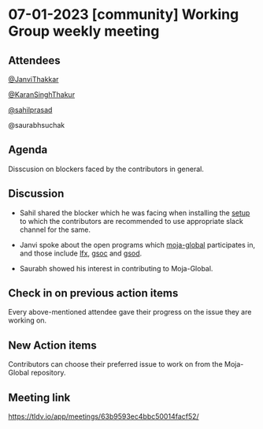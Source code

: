 # 07-01-2023 [community] Working Group weekly meeting 
## Attendees
[@JanviThakkar](https://github.com/Janvi-Thakkar)

[@KaranSinghThakur](https://github.com/thisiskaransgit)

[@sahilprasad](https://github.com/sailorworks)

@saurabhsuchak

## Agenda

Disscusion on blockers faced by the contributors in general.

## Discussion

- Sahil shared the blocker which he was facing when installing the [setup](https://github.com/moja-global/GCBM.Belize) to which the contributors are recommended to use appropriate slack channel for the same.
- Janvi spoke about the open programs which [moja-global](https://moja.global/) participates in, and those include [lfx](https://lfx.linuxfoundation.org/tools/mentorship/), [gsoc](https://summerofcode.withgoogle.com/) and [gsod](https://developers.google.com/season-of-docs).

- Saurabh showed his interest in contributing to Moja-Global.

## Check in on previous action items
Every above-mentioned attendee gave their progress on the issue they are working on.

## New Action items

Contributors can choose their preferred issue to work on from the Moja-Global repository.

## Meeting link
https://tldv.io/app/meetings/63b9593ec4bbc50014facf52/
